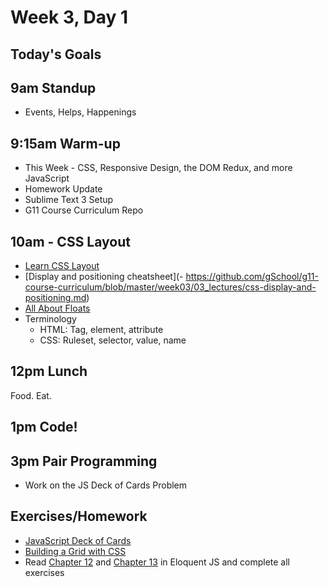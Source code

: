 # Week 3, Day 1

## Today's Goals

## 9am Standup

- Events, Helps, Happenings

## 9:15am Warm-up

- This Week - CSS, Responsive Design, the DOM Redux, and more JavaScript
- Homework Update
- Sublime Text 3 Setup
- G11 Course Curriculum Repo

## 10am - CSS Layout

- [Learn CSS Layout](http://learnlayout.com/)
- [Display and positioning cheatsheet](- https://github.com/gSchool/g11-course-curriculum/blob/master/week03/03_lectures/css-display-and-positioning.md)
- [All About Floats](https://css-tricks.com/all-about-floats/)
- Terminology
  - HTML: Tag, element, attribute
  - CSS: Ruleset, selector, value, name

## 12pm Lunch

Food. Eat.

## 1pm Code!

## 3pm Pair Programming

- Work on the JS Deck of Cards Problem

## Exercises/Homework

- [JavaScript Deck of Cards]()
- [Building a Grid with CSS](https://github.com/gSchool/g11-course-curriculum/tree/master/week03/03-exercises/css-grid-system)
- Read [Chapter 12](http://eloquentjavascript.net/12_browser.html) and [Chapter 13](http://eloquentjavascript.net/13_dom.html) in Eloquent JS and complete all exercises
